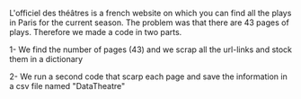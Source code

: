 L'officiel des théâtres is a french website on which you can find all the plays in Paris for the current season. 
The problem was that there are 43 pages of plays. Therefore we made a code in two parts. 

1- We find the number of pages (43) and we scrap all the url-links and stock them in a dictionary 

2- We run a second code that scarp each page and save the information in a csv file named "DataTheatre"